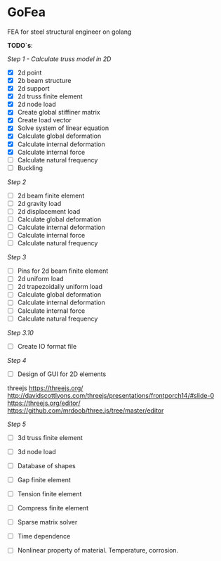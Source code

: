 # GoFea

FEA for steel structural engineer on golang

**TODO`s**:

*Step 1 - Calculate truss model in 2D*

- [X] 2d point
- [X] 2b beam structure
- [X] 2d support
- [X] 2d truss finite element
- [X] 2d node load
- [X] Create global stiffiner matrix
- [X] Create load vector
- [X] Solve system of linear equation
- [X] Calculate global deformation
- [X] Calculate internal deformation
- [X] Calculate internal force
- [ ] Calculate natural frequency
- [ ] Buckling

*Step 2*

- [ ] 2d beam finite element
- [ ] 2d gravity load
- [ ] 2d displacement load
- [ ] Calculate global deformation
- [ ] Calculate internal deformation
- [ ] Calculate internal force
- [ ] Calculate natural frequency

*Step 3*

- [ ] Pins for 2d beam finite element
- [ ] 2d uniform load
- [ ] 2d trapezoidally uniform load
- [ ] Calculate global deformation
- [ ] Calculate internal deformation
- [ ] Calculate internal force
- [ ] Calculate natural frequency

*Step 3.10*

- [ ] Create IO format file

*Step 4*

- [ ] Design of GUI for 2D elements

threejs
https://threejs.org/
http://davidscottlyons.com/threejs/presentations/frontporch14/#slide-0
https://threejs.org/editor/
https://github.com/mrdoob/three.js/tree/master/editor

*Step 5*

- [ ] 3d truss finite element
- [ ] 3d node load


- [ ] Database of shapes
- [ ] Gap finite element
- [ ] Tension finite element
- [ ] Compress finite element
- [ ] Sparse matrix solver
- [ ] Time dependence
- [ ] Nonlinear property of material. Temperature, corrosion.
